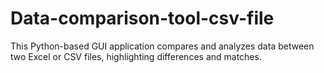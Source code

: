 # Data-comparison-tool-csv-file
This Python-based GUI application compares and analyzes data between two Excel or CSV files, highlighting differences and matches.

